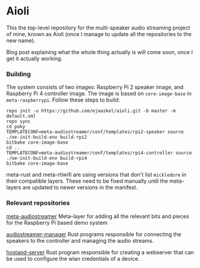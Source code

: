 # Aioli

This the top-level repository for the multi-speaker audio streaming project of mine, known as Aioli (once I manage to update all the repositories to the new name).

Blog post explaining what the whole thing actually is will come soon, once I get it actually working.

### Building
The system consists of two images: Raspberry Pi 2 speaker image, and Raspberry Pi 4 controller image. The image is based on `core-image-base` in `meta-raspberrypi`. Follow these steps to build:

```
repo init -u https://github.com/ejaaskel/aioli.git -b master -m default.xml
repo sync
cd poky
TEMPLATECONF=meta-audiostreamer/conf/templates/rpi2-speaker source ./oe-init-build-env build-rpi2
bitbake core-image-base
cd ..
TEMPLATECONF=meta-audiostreamer/conf/templates/rpi4-controller source ./oe-init-build-env build-rpi4
bitbake core-image-base
```

meta-rust and meta-rtlwifi are using versions that don't list `mickledore` in their compatible layers. These need to be fixed manually until the meta-layers are updated to newer versions in the manifest.

### Relevant repositories
[meta-audiostreamer](https://github.com/ejaaskel/meta-audiostreamer "meta-audiostreamer")
Meta-layer for adding all the relevant bits and pieces for the Raspberry Pi based demo system

[audiostreamer-manager](https://github.com/ejaaskel/audiostreamer-manager "audiostreamer-manager")
Rust programs responsible for connecting the speakers to the controller and managing the audio streams.

[hostapd-server](https://github.com/ejaaskel/hostapd-server "hostapd-server")
Rust program responsible for creating a webserver that can be used to configure the wlan credentials of a device.

